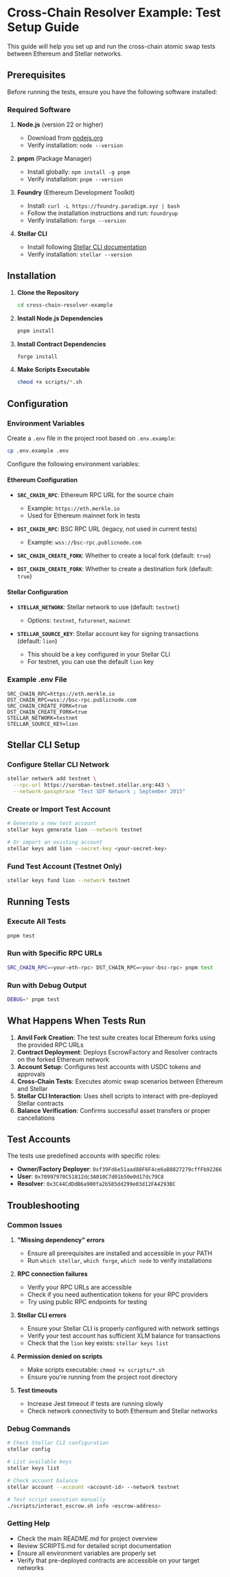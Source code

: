 # Cross-Chain Resolver Example: Test Setup Guide

This guide will help you set up and run the cross-chain atomic swap tests between Ethereum and Stellar networks.

## Prerequisites

Before running the tests, ensure you have the following software installed:

### Required Software

1. **Node.js** (version 22 or higher)
   - Download from [nodejs.org](https://nodejs.org/)
   - Verify installation: `node --version`

2. **pnpm** (Package Manager)
   - Install globally: `npm install -g pnpm`
   - Verify installation: `pnpm --version`

3. **Foundry** (Ethereum Development Toolkit)
   - Install: `curl -L https://foundry.paradigm.xyz | bash`
   - Follow the installation instructions and run: `foundryup`
   - Verify installation: `forge --version`

4. **Stellar CLI**
   - Install following [Stellar CLI documentation](https://developers.stellar.org/docs/tools/developer-tools)
   - Verify installation: `stellar --version`

## Installation

1. **Clone the Repository**
   ```bash
   cd cross-chain-resolver-example
   ```

2. **Install Node.js Dependencies**
   ```bash
   pnpm install
   ```

3. **Install Contract Dependencies**
   ```bash
   forge install
   ```

4. **Make Scripts Executable**
   ```bash
   chmod +x scripts/*.sh
   ```

## Configuration

### Environment Variables

Create a `.env` file in the project root based on `.env.example`:

```bash
cp .env.example .env
```

Configure the following environment variables:

#### Ethereum Configuration
- **`SRC_CHAIN_RPC`**: Ethereum RPC URL for the source chain
  - Example: `https://eth.merkle.io`
  - Used for Ethereum mainnet fork in tests

- **`DST_CHAIN_RPC`**: BSC RPC URL (legacy, not used in current tests)
  - Example: `wss://bsc-rpc.publicnode.com`

- **`SRC_CHAIN_CREATE_FORK`**: Whether to create a local fork (default: `true`)
- **`DST_CHAIN_CREATE_FORK`**: Whether to create a destination fork (default: `true`)

#### Stellar Configuration
- **`STELLAR_NETWORK`**: Stellar network to use (default: `testnet`)
  - Options: `testnet`, `futurenet`, `mainnet`

- **`STELLAR_SOURCE_KEY`**: Stellar account key for signing transactions (default: `lion`)
  - This should be a key configured in your Stellar CLI
  - For testnet, you can use the default `lion` key 

### Example .env File
```env
SRC_CHAIN_RPC=https://eth.merkle.io
DST_CHAIN_RPC=wss://bsc-rpc.publicnode.com
SRC_CHAIN_CREATE_FORK=true
DST_CHAIN_CREATE_FORK=true
STELLAR_NETWORK=testnet
STELLAR_SOURCE_KEY=lion
```

## Stellar CLI Setup

### Configure Stellar CLI Network
```bash
stellar network add testnet \
  --rpc-url https://soroban-testnet.stellar.org:443 \
  --network-passphrase "Test SDF Network ; September 2015"
```

### Create or Import Test Account
```bash
# Generate a new test account
stellar keys generate lion --network testnet

# Or import an existing account
stellar keys add lion --secret-key <your-secret-key>
```

### Fund Test Account (Testnet Only)
```bash
stellar keys fund lion --network testnet
```

## Running Tests

### Execute All Tests
```bash
pnpm test
```

### Run with Specific RPC URLs
```bash
SRC_CHAIN_RPC=<your-eth-rpc> DST_CHAIN_RPC=<your-bsc-rpc> pnpm test
```

### Run with Debug Output
```bash
DEBUG=* pnpm test
```

## What Happens When Tests Run

1. **Anvil Fork Creation**: The test suite creates local Ethereum forks using the provided RPC URLs
2. **Contract Deployment**: Deploys EscrowFactory and Resolver contracts on the forked Ethereum network
3. **Account Setup**: Configures test accounts with USDC tokens and approvals
4. **Cross-Chain Tests**: Executes atomic swap scenarios between Ethereum and Stellar
5. **Stellar CLI Interaction**: Uses shell scripts to interact with pre-deployed Stellar contracts
6. **Balance Verification**: Confirms successful asset transfers or proper cancellations

## Test Accounts

The tests use predefined accounts with specific roles:

- **Owner/Factory Deployer**: `0xf39Fd6e51aad88F6F4ce6aB8827279cffFb92266`
- **User**: `0x70997970C51812dc3A010C7d01b50e0d17dc79C8`
- **Resolver**: `0x3C44CdDdB6a900fa2b585dd299e03d12FA4293BC`

## Troubleshooting

### Common Issues

1. **"Missing dependency" errors**
   - Ensure all prerequisites are installed and accessible in your PATH
   - Run `which stellar`, `which forge`, `which node` to verify installations

2. **RPC connection failures**
   - Verify your RPC URLs are accessible
   - Check if you need authentication tokens for your RPC providers
   - Try using public RPC endpoints for testing

3. **Stellar CLI errors**
   - Ensure your Stellar CLI is properly configured with network settings
   - Verify your test account has sufficient XLM balance for transactions
   - Check that the `lion` key exists: `stellar keys list`

4. **Permission denied on scripts**
   - Make scripts executable: `chmod +x scripts/*.sh`
   - Ensure you're running from the project root directory

5. **Test timeouts**
   - Increase Jest timeout if tests are running slowly
   - Check network connectivity to both Ethereum and Stellar networks

### Debug Commands

```bash
# Check Stellar CLI configuration
stellar config

# List available keys
stellar keys list

# Check account balance
stellar account --account <account-id> --network testnet

# Test script execution manually
./scripts/interact_escrow.sh info <escrow-address>
```

### Getting Help

- Check the main README.md for project overview
- Review SCRIPTS.md for detailed script documentation
- Ensure all environment variables are properly set
- Verify that pre-deployed contracts are accessible on your target networks
